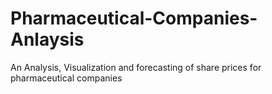 # Pharmaceutical-Companies-Anlaysis
An Analysis, Visualization and forecasting of share prices for pharmaceutical companies
